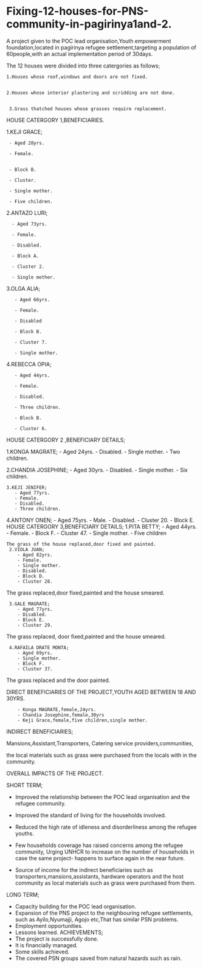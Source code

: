 # Fixing-12-houses-for-PNS-community-in-pagirinya1and-2.
A project given to the POC lead organisation,Youth empowerment foundation,located in pagirinya refugee settlement,targeting a population of 60people,with an actual implementation period of 30days.

The 12 houses were divided into three catergories as follows;
   
     
    1.Houses whose roof,windows and doors are not fixed.
   
    
    2.Houses whose interior plastering and scridding are not done.
    
   
     3.Grass thatched houses whose grasses require replacement.

HOUSE CATERGORY 1,BENEFICIARIES.

 1.KEJI GRACE;
    
     - Aged 28yrs.
     
     - Female.
     
      
     - Block B.
     
     - Cluster.
    
     - Single mother.
    
     - Five children.
    
 2.ANTAZO LURI;

      - Aged 73yrs.
      
      - Female.
      
      - Disabled.
     
      - Block A.
      
      - Cluster 2.
     
      - Single mother.

 3.OLGA ALIA;
       
       - Aged 66yrs.
       
       - Female.
       
       - Disabled
       
       - Block B.
       
       - Cluster 7.
       
       - Single mother.
 
 4.REBECCA OPIA;
      
       - Aged 44yrs.
       
       - Female.
       
       - Disabled.
      
       - Three children.
      
       - Block B.
       
       - Cluster 6.

 HOUSE CATERGORY 2 ,BENEFICIARY DETAILS;
 
  1.KONGA MAGRATE;
       - Aged 24yrs.
       - Disabled.
       - Single mother.
       - Two children.
  
   2.CHANDIA JOSEPHINE;
       - Aged 30yrs.
       - Disabled.
       - Single mother.
       - Six children.
  
    3.KEJI JENIFER;
       - Aged 77yrs.
       - Female.
       - Disabled.
       - Three children.
   4.ANTONY ONEN;
       - Aged 75yrs.
       - Male.
       - Disabled.
       - Cluster 20.
       - Block E.
HOUSE CATERGORY 3,BENEFICIARY DETAILS;
    1.PITA BETTY;
        - Aged 44yrs.
        - Female.
        - Block F.
        - Cluster 47.
        - Single mother.
        - Five children
 
    The grass of the house replaced,door fixed and painted.
     2.VIOLA JUAN;
        - Aged 82yrs.
        - Female.
        - Single mother.
        - Disabled.
        - Block D.
        - Cluster 28.
  The grass replaced,door fixed,painted and the house smeared.
   
     3.GALE MAGRATE;
        - Aged 77yrs.
        - Disabled.
        - Block E.
        - Cluster 29.
  The grass replaced, door fixed,painted and the house smeared.
    
     4.RAFAILA DRATE MONTA;
        - Aged 69yrs.
        - Single mother.
        - Block F.
        - Cluster 37.
  The grass replaced and the door painted.

  DIRECT BENEFICIARIES OF THE PROJECT,YOUTH AGED BETWEEN 18 AND 30YRS.
   
        - Konga MAGRATE,female,24yrs.
        - Chandia Josephine,female,30yrs
        - Keji Grace,female,five children,single mother.
   
  INDIRECT BENEFICIARIES;
 
 Mansions,Assistant,Transporters, Catering service providers,communities,
 
 the local materials such as grass were purchased from the locals with in the community.
 
  OVERALL IMPACTS OF THE PROJECT.
 
  SHORT TERM;
 
 - Improved the relationship between the POC lead organisation and the refugee community.
 
 - Improved the standard of living for the households involved.
 
 - Reduced the high rate of idleness and disorderliness among the refugee youths.
 
 - Few households coverage has raised concerns among the refugee community, 
   Urging UNHCR to increase on the number of households in case the same project-
   happens to surface again in the near future.
 
 - Source of income for the indirect beneficiaries such as transporters,mansions,assistants,
   hardware operators and the host community as local materials such as grass were purchased from them.

  LONG TERM;
- Capacity building for the POC lead organisation.
- Expansion of the PNS project to the neighbouring refugee settlements, such as Ayilo,Nyumajji,
  Agojo etc,That has similar PSN problems.
- Employment opportunities.
- Lessons learned.
 ACHIEVEMENTS;
- The project is successfully done.
- It is financially managed.
- Some skills achieved.
- The covered PSN groups saved from natural hazards such as rain.




 



    


       
